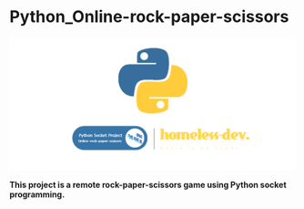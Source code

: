 # Python_Online-rock-paper-scissors

<img src="./project_img/python_socket_project.png"/>


**This project is a remote rock-paper-scissors game using Python socket programming.**
